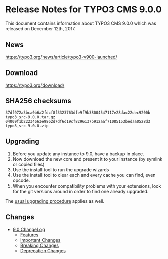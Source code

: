 Release Notes for TYPO3 CMS 9.0.0
=================================

This document contains information about TYPO3 CMS 9.0.0 which was
released on December 12th, 2017.

News
----

<https://typo3.org/news/article/typo3-v900-launched/>

Download
--------

<https://typo3.org/download/>

SHA256 checksums
----------------

    37df972a3bca0b6a2fdcf8f3323763dfe9f9b38004547117e28dac22dec9200b  typo3_src-9.0.0.tar.gz
    04009f1b22234663e9862d7df6d19cf8296137b912aaf71085153bedaa0528d3  typo3_src-9.0.0.zip

Upgrading
---------

1.  Before you update any instance to 9.0, have a backup in place.
2.  Now download the new core and present it to your instance (by
    symlink or copied files)
3.  Use the install tool to run the upgrade wizards
4.  Use the install tool to clear each and every cache you can find,
    even opcode.
5.  When you encounter compatibility problems with your extensions, look
    for the git versions around in order to find one already upgraded.

The [usual upgrading
procedure](https://docs.typo3.org/typo3cms/InstallationGuide/) applies
as well.

Changes
-------

-   [9.0
    ChangeLog](https://docs.typo3.org/typo3cms/extensions/core/Changelog/9.0/Index.html)
    -   [Features](https://docs.typo3.org/typo3cms/extensions/core/Changelog/9.0/Index.html#features)
    -   [Important
        Changes](https://docs.typo3.org/typo3cms/extensions/core/Changelog/9.0/Index.html#important)
    -   [Breaking
        Changes](https://docs.typo3.org/typo3cms/extensions/core/Changelog/9.0/Index.html#breaking-changes)
    -   [Deprecation
        Changes](https://docs.typo3.org/typo3cms/extensions/core/Changelog/9.0/Index.html#deprecation)
